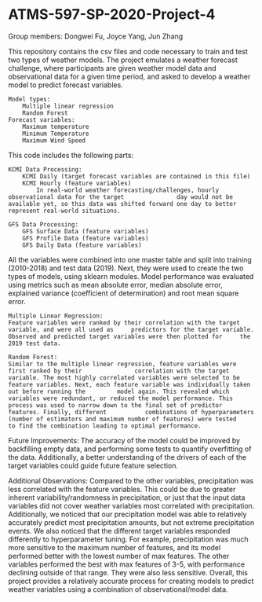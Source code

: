 # ATMS-597-SP-2020-Project-4
Group members: Dongwei Fu, Joyce Yang, Jun Zhang

This repository contains the csv files and code necessary to train and test two types of weather models. The project emulates a weather forecast challenge, where participants are given weather model data and observational data for a given time period, and asked to develop a weather model to predict forecast variables. 

    Model types: 
        Multiple linear regression 
        Random Forest 
    Forecast variables: 
        Maximum temperature 
        Minimum Temperature 
        Maximum Wind Speed 
    
This code includes the following parts:

    KCMI Data Processing:
        KCMI Daily (target forecast variables are contained in this file)
        KCMI Hourly (feature variables) 
            In real-world weather forecasting/challenges, hourly observational data for the target               day would not be available yet, so this data was shifted forward one day to better                   represent real-world situations. 

    GFS Data Processing:
        GFS Surface Data (feature variables)
        GFS Profile Data (feature variables)
        GFS Daily Data (feature variables)
        
All the variables were combined into one master table and split into training (2010-2018) and test data (2019). Next, they were used to create the two types of models, using sklearn modules. Model performance was evaluated using metrics such as mean absolute error, median absolute error, explained variance (coefficient of determination) and root mean square error. 

    Multiple Linear Regression: 
    Feature variables were ranked by their correlation with the target variable, and were all used as     predictors for the target variable. Observed and predicted target variables were then plotted for     the 2019 test data. 

    Random Forest: 
    Similar to the multiple linear regression, feature variables were first ranked by their               correlation with the target variable. The most highly correlated variables were selected to be       feature variables. Next, each feature variable was individually taken out before running the         model again. This revealed which variables were redundant, or reduced the model performance. This     process was used to narrow down to the final set of predictor features. Finally, different           combinations of hyperparameters (number of estimators and maximum number of features) were tested     to find the combination leading to optimal performance. 

Future Improvements: 
The accuracy of the model could be improved by backfilling empty data, and performing some tests to quantify overfitting of the data. Additionally, a better understanding of the drivers of each of the target variables could guide future feature selection. 

Additional Observations: 
Compared to the other variables, precipitation was less correlated with the feature variables. This could be due to greater inherent variability/randomness in precipitation, or just that the input data variables did not cover weather variables most correlated with precipitation. Additionally, we noticed that our precipitation model was able to relatively accurately predict most precipitation amounts, but not extreme precipitation events. 
We also noticed that the different target variables responded differently to hyperparameter tuning. For example, precipitation was much more sensitive to the maximum number of features, and its model performed better with the lowest number of max features. The other variables performed the best with max features of 3-5, with performance declining outside of that range. They were also less sensitive. 
Overall, this project provides a relatively accurate process for creating models to predict weather variables using a combination of observational/model data. 
